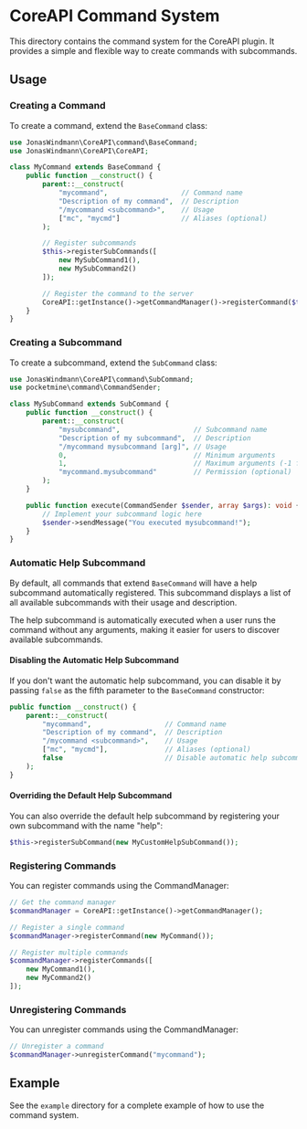 # CoreAPI Command System

This directory contains the command system for the CoreAPI plugin. It provides a simple and flexible way to create commands with subcommands.

## Usage

### Creating a Command

To create a command, extend the `BaseCommand` class:

```php
use JonasWindmann\CoreAPI\command\BaseCommand;
use JonasWindmann\CoreAPI\CoreAPI;

class MyCommand extends BaseCommand {
    public function __construct() {
        parent::__construct(
            "mycommand",                  // Command name
            "Description of my command",  // Description
            "/mycommand <subcommand>",    // Usage
            ["mc", "mycmd"]               // Aliases (optional)
        );

        // Register subcommands
        $this->registerSubCommands([
            new MySubCommand1(),
            new MySubCommand2()
        ]);

        // Register the command to the server
        CoreAPI::getInstance()->getCommandManager()->registerCommand($this);
    }
}
```

### Creating a Subcommand

To create a subcommand, extend the `SubCommand` class:

```php
use JonasWindmann\CoreAPI\command\SubCommand;
use pocketmine\command\CommandSender;

class MySubCommand extends SubCommand {
    public function __construct() {
        parent::__construct(
            "mysubcommand",                  // Subcommand name
            "Description of my subcommand",  // Description
            "/mycommand mysubcommand [arg]", // Usage
            0,                               // Minimum arguments
            1,                               // Maximum arguments (-1 for unlimited)
            "mycommand.mysubcommand"         // Permission (optional)
        );
    }

    public function execute(CommandSender $sender, array $args): void {
        // Implement your subcommand logic here
        $sender->sendMessage("You executed mysubcommand!");
    }
}
```

### Automatic Help Subcommand

By default, all commands that extend `BaseCommand` will have a help subcommand automatically registered. This subcommand displays a list of all available subcommands with their usage and description.

The help subcommand is automatically executed when a user runs the command without any arguments, making it easier for users to discover available subcommands.

#### Disabling the Automatic Help Subcommand

If you don't want the automatic help subcommand, you can disable it by passing `false` as the fifth parameter to the `BaseCommand` constructor:

```php
public function __construct() {
    parent::__construct(
        "mycommand",                  // Command name
        "Description of my command",  // Description
        "/mycommand <subcommand>",    // Usage
        ["mc", "mycmd"],              // Aliases (optional)
        false                         // Disable automatic help subcommand
    );
}
```

#### Overriding the Default Help Subcommand

You can also override the default help subcommand by registering your own subcommand with the name "help":

```php
$this->registerSubCommand(new MyCustomHelpSubCommand());
```

### Registering Commands

You can register commands using the CommandManager:

```php
// Get the command manager
$commandManager = CoreAPI::getInstance()->getCommandManager();

// Register a single command
$commandManager->registerCommand(new MyCommand());

// Register multiple commands
$commandManager->registerCommands([
    new MyCommand1(),
    new MyCommand2()
]);
```

### Unregistering Commands

You can unregister commands using the CommandManager:

```php
// Unregister a command
$commandManager->unregisterCommand("mycommand");
```

## Example

See the `example` directory for a complete example of how to use the command system.
